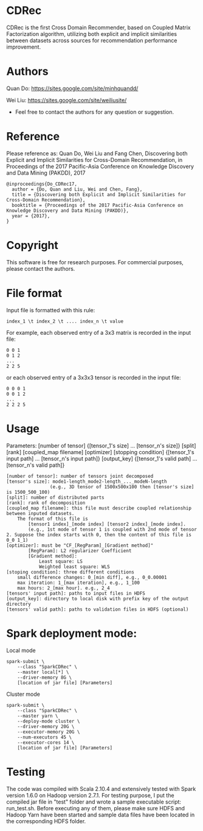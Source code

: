 # CDRec
CDRec is the first Cross Domain Recommender, based on Coupled Matrix Factorization algorithm, utilizing both explicit and implicit similarities between datasets across sources for recommendation performance improvement.

# Authors
Quan Do: https://sites.google.com/site/minhquandd/

Wei Liu: https://sites.google.com/site/weiliusite/
* Feel free to contact the authors for any question or suggestion.

# Reference
Please reference as: Quan Do, Wei Liu and Fang Chen, Discovering both Explicit and Implicit Similarities for Cross-Domain Recommendation, in Proceedings of the 2017 Pacific-Asia Conference on Knowledge Discovery and Data Mining (PAKDD), 2017

    @inproceedings{Do_CDRec17,
      author = {Do, Quan and Liu, Wei and Chen, Fang},
      title = {Discovering both Explicit and Implicit Similarities for Cross-Domain Recommendation},
      booktitle = {Proceedings of the 2017 Pacific-Asia Conference on Knowledge Discovery and Data Mining (PAKDD)},
      year = {2017},
    }

# Copyright
This software is free for research purposes. For commercial purposes, please contact the authors.

# File format
Input file is formatted with this rule:
  
	index_1 \t index_2 \t .... index_n \t value

For example, each observed entry of a 3x3 matrix is recorded in the input file:
  
	0 0 1
	0 1 2
 	...
	2 2 5

or each observed entry of a 3x3x3 tensor is recorded in the input file:
  
	0 0 0 1
	0 0 1 2
	...
  	2 2 2 5
  
# Usage
Parameters: [number of tensor] {[tensor_1's size] ... [tensor_n's size]} [split] [rank] [coupled_map filename] [optimizer] [stopping condition] {[tensor_1's input path] ... [tensor_n's input path]} [output_key] {[tensor_1's valid path] ... [tensor_n's valid path]}
	
	[number of tensor]: number of tensors joint decomposed
	[tensor's size]: mode1-length_mode2-length_..._modeN-length 
                    (e.g., 3D tensor of 1500x500x100 then [tensor's size] is 1500_500_100)
	[split]: number of distributed parts
	[rank]: rank of decomposition
	[coupled_map filename]: this file must describe coupled relationship between inputed datasets. 
		The format of this file is 
			[tensor1 index]_[mode index] [tensor2 index]_[mode index]. 
			(e.g., 1st mode of tensor 1 is coupled with 2nd mode of tensor 2. Suppose the index starts with 0, then the content of this file is 0_0 1_1)
	[optimizer]: must be "CF_[RegParam]_[Gradient method]"
			[RegParam]: L2 regularizer Coefficient
			[Gradient method]: 
				Least square: LS
				Weighted least square: WLS
	[stoping condition]: three different conditions
		small difference changes: 0_[min diff], e.g., 0_0.00001
		max iteration: 1_[max iteration], e.g., 1_100
		max hours: 2_[max hour]. e.g., 2_4
	[tensors' input path]: paths to input files in HDFS
	[output_key]: directory to local disk with prefix key of the output directory
	[tensors' valid path]: paths to validation files in HDFS (optional)

# Spark deployment mode:
Local mode
	
	spark-submit \
		--class "SparkCDRec" \
		--master local[*] \
		--driver-memory 8G \
		[location of jar file] [Parameters]
Cluster mode
	
	spark-submit \
		--class "SparkCDRec" \
		--master yarn \
		--deploy-mode cluster \
		--driver-memory 20G \
		--executor-memory 20G \
		--num-executors 45 \
		--executor-cores 14 \
		[location of jar file] [Parameters]

# Testing
The code was compiled with Scala 2.10.4 and extensively tested with Spark version 1.6.0 on Hadoop version 2.7.1.
For testing purpose, I put the compiled jar file in "test" folder and wrote a sample executable script: run_test.sh. Before executing any of them, please make sure HDFS and Hadoop Yarn have been started and sample data files have been located in the corresponding HDFS folder.
